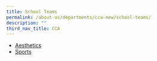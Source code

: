 ```yaml
---
title: School Teams
permalink: /about-us/departments/cca-new/school-teams/
description: ""
third_nav_title: CCA
---
```


<ul>
<li><a href="/about-us/departments/cca-new/school-teams/aesthetics" target="">Aesthetics</a></li>
<li><a href="/about-us/departments/cca-new/school-teams/sports" target="">Sports</a></li>
</ul>